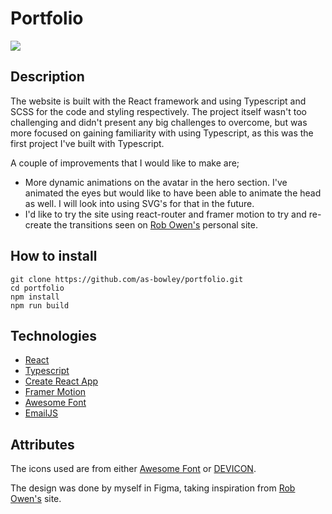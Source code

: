 # Portfolio

![](https://imgur.com/ZZ7kqKN.gif)

## Description

The website is built with the React framework and using Typescript and SCSS for the code and styling respectively. The project itself wasn't too challenging and didn't present any big challenges to overcome, but was more focused on gaining familiarity with using Typescript, as this was the first project I've built with Typescript.

A couple of improvements that I would like to make are;

- More dynamic animations on the avatar in the hero section. I've animated the eyes but would like to have been able to animate the head as well. I will look into using SVG's for that in the future.
- I'd like to try the site using react-router and framer motion to try and re-create the transitions seen on [Rob Owen's](https://robbowen.digital/) personal site.

## How to install

```
git clone https://github.com/as-bowley/portfolio.git
cd portfolio
npm install
npm run build
```

## Technologies

- [React](https://reactjs.org/)
- [Typescript](https://www.typescriptlang.org/)
- [Create React App](https://create-react-app.dev/)
- [Framer Motion](https://www.framer.com/motion/)
- [Awesome Font](https://fontawesome.com/)
- [EmailJS](https://www.emailjs.com/)

## Attributes

The icons used are from either [Awesome Font](https://fontawesome.com/) or [DEVICON](https://devicon.dev/).

The design was done by myself in Figma, taking inspiration from [Rob Owen's](https://robbowen.digital/) site.
